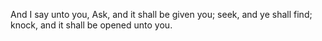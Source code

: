 And I say unto you, Ask, and it shall be given you; seek, and ye shall find; knock, and it shall be opened unto you.
